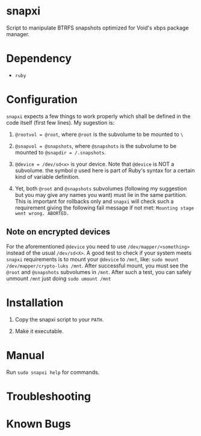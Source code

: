 # snapxi

Script to manipulate BTRFS snapshots optimized for Void's xbps package manager. 

# Dependency

- `ruby`

# Configuration

`snapxi` expects a few things to work properly which shall be defined
in the code itself (first few lines). My sugestion is:

1. `@rootvol = @root`, where `@root` is the subvolume to be mounted to `\`

2. `@snapvol = @snapshots`, where `@snapshots` is the subvolume to be mounted to 
`@snapdir = /.snapshots`. 

3. `@device = /dev/sd<x>` is your device. Note that `@device` is NOT a subvolume.
the symbol `@` used here is part of Ruby's syntax for a certain kind of variable definition.

4. Yet, both `@root` and `@snapshots` subvolumes (following my suggestion but you
may give any names you want) must lie in the same partition.
This is important for rollbacks only and `snapxi` will check such a requirement
giving the following fail message if not met: `Mounting stage went wrong. ABORTED.`

## Note on encrypted devices

For the aforementioned `@device` you need to use `/dev/mapper/<something>` instead of the usual `/dev/sd<X>`. 
A good test to check if your system meets `snapxi` requirements is to mount your `@device` to `/mnt`, like: `sudo mount /dev/mapper/crypto-luks /mnt`. After successful mount, you must see the `@root` and  `@snapshots` subvolumes in `/mnt`. 
After such a test, you can safely unmount `/mnt` just doing `sudo umount /mnt`


# Installation

1. Copy the snapxi script to your `PATH`.

2. Make it executable.

# Manual

Run `sudo snapxi help` for commands. 

# Troubleshooting

# Known Bugs 

